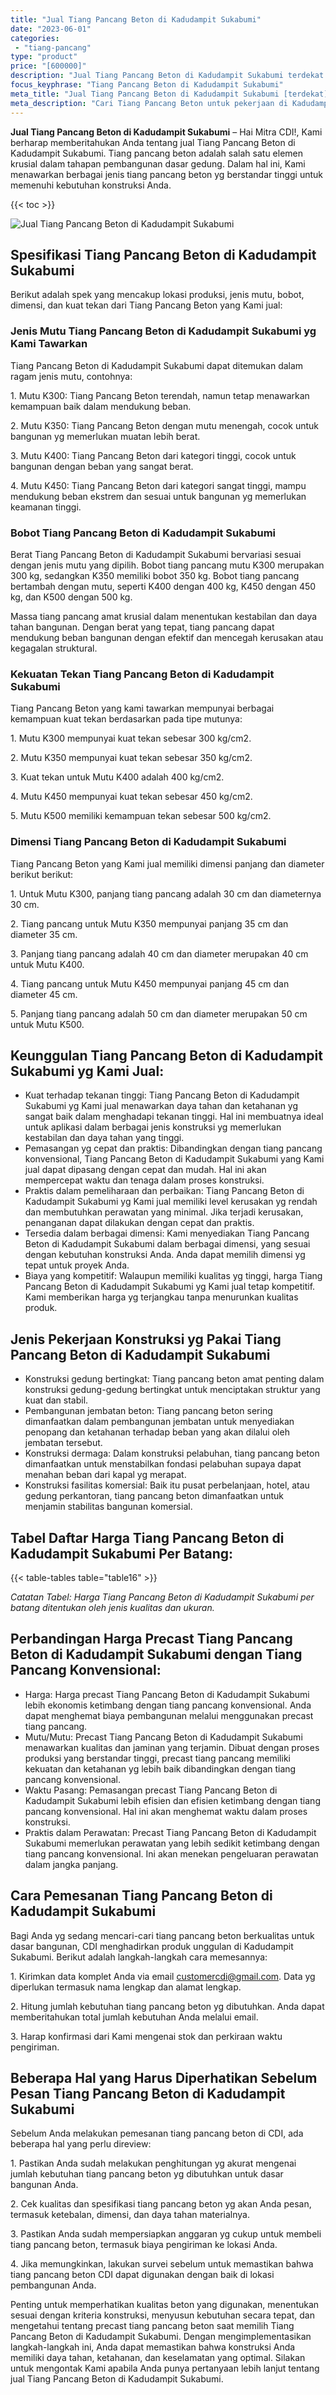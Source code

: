 ```yaml
---
title: "Jual Tiang Pancang Beton di Kadudampit Sukabumi"
date: "2023-06-01"
categories:
 - "tiang-pancang"
type: "product"
price: "[600000]"
description: "Jual Tiang Pancang Beton di Kadudampit Sukabumi terdekat. Tiang Pancang Beton ini umumnya diaplikasaikan dalam project pembangunan sebagai bor file yang kuat dan handal. Hubungi kami untuk informasi lebih lanjut."
focus_keyphrase: "Tiang Pancang Beton di Kadudampit Sukabumi"
meta_title: "Jual Tiang Pancang Beton di Kadudampit Sukabumi [terdekat] - CDI"
meta_description: "Cari Tiang Pancang Beton untuk pekerjaan di Kadudampit Sukabumi? Kami memiliki Tiang Pancang Beton yang berkualitas untuk pembangunan. Segera dapatkan harga terbaik sekarang."
---
```


**Jual Tiang Pancang Beton di Kadudampit Sukabumi** – Hai Mitra CDI!, Kami berharap memberitahukan Anda tentang jual Tiang Pancang Beton di Kadudampit Sukabumi. Tiang pancang beton adalah salah satu elemen krusial dalam tahapan pembangunan dasar gedung. Dalam hal ini, Kami menawarkan berbagai jenis tiang pancang beton yg berstandar tinggi untuk memenuhi kebutuhan konstruksi Anda.

{{< toc >}}

![Jual Tiang Pancang Beton di Kadudampit Sukabumi](/images/tiang-pancang/tiang-pancang-20.jpg)

## Spesifikasi Tiang Pancang Beton di Kadudampit Sukabumi

Berikut adalah spek yang mencakup lokasi produksi, jenis mutu, bobot, dimensi, dan kuat tekan dari Tiang Pancang Beton yang Kami jual:

### Jenis Mutu Tiang Pancang Beton di Kadudampit Sukabumi yg Kami Tawarkan

Tiang Pancang Beton di Kadudampit Sukabumi dapat ditemukan dalam ragam jenis mutu, contohnya:

1\. Mutu K300: Tiang Pancang Beton terendah, namun tetap menawarkan kemampuan baik dalam mendukung beban.

2\. Mutu K350: Tiang Pancang Beton dengan mutu menengah, cocok untuk bangunan yg memerlukan muatan lebih berat.

3\. Mutu K400: Tiang Pancang Beton dari kategori tinggi, cocok untuk bangunan dengan beban yang sangat berat.

4\. Mutu K450: Tiang Pancang Beton dari kategori sangat tinggi, mampu mendukung beban ekstrem dan sesuai untuk bangunan yg memerlukan keamanan tinggi.

### Bobot Tiang Pancang Beton di Kadudampit Sukabumi

Berat Tiang Pancang Beton di Kadudampit Sukabumi bervariasi sesuai dengan jenis mutu yang dipilih. Bobot tiang pancang mutu K300 merupakan 300 kg, sedangkan K350 memiliki bobot 350 kg. Bobot tiang pancang bertambah dengan mutu, seperti K400 dengan 400 kg, K450 dengan 450 kg, dan K500 dengan 500 kg.

Massa tiang pancang amat krusial dalam menentukan kestabilan dan daya tahan bangunan. Dengan berat yang tepat, tiang pancang dapat mendukung beban bangunan dengan efektif dan mencegah kerusakan atau kegagalan struktural.

### Kekuatan Tekan Tiang Pancang Beton di Kadudampit Sukabumi

Tiang Pancang Beton yang kami tawarkan mempunyai berbagai kemampuan kuat tekan berdasarkan pada tipe mutunya:

1\. Mutu K300 mempunyai kuat tekan sebesar 300 kg/cm2.

2\. Mutu K350 mempunyai kuat tekan sebesar 350 kg/cm2.

3\. Kuat tekan untuk Mutu K400 adalah 400 kg/cm2.

4\. Mutu K450 mempunyai kuat tekan sebesar 450 kg/cm2.

5\. Mutu K500 memiliki kemampuan tekan sebesar 500 kg/cm2.

### Dimensi Tiang Pancang Beton di Kadudampit Sukabumi

Tiang Pancang Beton yang Kami jual memiliki dimensi panjang dan diameter berikut berikut:

1\. Untuk Mutu K300, panjang tiang pancang adalah 30 cm dan diameternya 30 cm.

2\. Tiang pancang untuk Mutu K350 mempunyai panjang 35 cm dan diameter 35 cm.

3\. Panjang tiang pancang adalah 40 cm dan diameter merupakan 40 cm untuk Mutu K400.

4\. Tiang pancang untuk Mutu K450 mempunyai panjang 45 cm dan diameter 45 cm.

5\. Panjang tiang pancang adalah 50 cm dan diameter merupakan 50 cm untuk Mutu K500.

## Keunggulan Tiang Pancang Beton di Kadudampit Sukabumi yg Kami Jual:

*   Kuat terhadap tekanan tinggi: Tiang Pancang Beton di Kadudampit Sukabumi yg Kami jual menawarkan daya tahan dan ketahanan yg sangat baik dalam menghadapi tekanan tinggi. Hal ini membuatnya ideal untuk aplikasi dalam berbagai jenis konstruksi yg memerlukan kestabilan dan daya tahan yang tinggi.
*   Pemasangan yg cepat dan praktis: Dibandingkan dengan tiang pancang konvensional, Tiang Pancang Beton di Kadudampit Sukabumi yang Kami jual dapat dipasang dengan cepat dan mudah. Hal ini akan mempercepat waktu dan tenaga dalam proses konstruksi.
*   Praktis dalam pemeliharaan dan perbaikan: Tiang Pancang Beton di Kadudampit Sukabumi yg Kami jual memiliki level kerusakan yg rendah dan membutuhkan perawatan yang minimal. Jika terjadi kerusakan, penanganan dapat dilakukan dengan cepat dan praktis.
*   Tersedia dalam berbagai dimensi: Kami menyediakan Tiang Pancang Beton di Kadudampit Sukabumi dalam berbagai dimensi, yang sesuai dengan kebutuhan konstruksi Anda. Anda dapat memilih dimensi yg tepat untuk proyek Anda.
*   Biaya yang kompetitif: Walaupun memiliki kualitas yg tinggi, harga Tiang Pancang Beton di Kadudampit Sukabumi yg Kami jual tetap kompetitif. Kami memberikan harga yg terjangkau tanpa menurunkan kualitas produk.

## Jenis Pekerjaan Konstruksi yg Pakai Tiang Pancang Beton di Kadudampit Sukabumi

*   Konstruksi gedung bertingkat: Tiang pancang beton amat penting dalam konstruksi gedung-gedung bertingkat untuk menciptakan struktur yang kuat dan stabil.
*   Pembangunan jembatan beton: Tiang pancang beton sering dimanfaatkan dalam pembangunan jembatan untuk menyediakan penopang dan ketahanan terhadap beban yang akan dilalui oleh jembatan tersebut.
*   Konstruksi dermaga: Dalam konstruksi pelabuhan, tiang pancang beton dimanfaatkan untuk menstabilkan fondasi pelabuhan supaya dapat menahan beban dari kapal yg merapat.
*   Konstruksi fasilitas komersial: Baik itu pusat perbelanjaan, hotel, atau gedung perkantoran, tiang pancang beton dimanfaatkan untuk menjamin stabilitas bangunan komersial.

## Tabel Daftar Harga Tiang Pancang Beton di Kadudampit Sukabumi Per Batang:

{{< table-tables table="table16" >}}

_Catatan Tabel: Harga Tiang Pancang Beton di Kadudampit Sukabumi per batang ditentukan oleh jenis kualitas dan ukuran._

## Perbandingan Harga Precast Tiang Pancang Beton di Kadudampit Sukabumi dengan Tiang Pancang Konvensional:

*   Harga: Harga precast Tiang Pancang Beton di Kadudampit Sukabumi lebih ekonomis ketimbang dengan tiang pancang konvensional. Anda dapat menghemat biaya pembangunan melalui menggunakan precast tiang pancang.
*   Mutu/Mutu: Precast Tiang Pancang Beton di Kadudampit Sukabumi menawarkan kualitas dan jaminan yang terjamin. Dibuat dengan proses produksi yang berstandar tinggi, precast tiang pancang memiliki kekuatan dan ketahanan yg lebih baik dibandingkan dengan tiang pancang konvensional.
*   Waktu Pasang: Pemasangan precast Tiang Pancang Beton di Kadudampit Sukabumi lebih efisien dan efisien ketimbang dengan tiang pancang konvensional. Hal ini akan menghemat waktu dalam proses konstruksi.
*   Praktis dalam Perawatan: Precast Tiang Pancang Beton di Kadudampit Sukabumi memerlukan perawatan yang lebih sedikit ketimbang dengan tiang pancang konvensional. Ini akan menekan pengeluaran perawatan dalam jangka panjang.

## Cara Pemesanan Tiang Pancang Beton di Kadudampit Sukabumi

Bagi Anda yg sedang mencari-cari tiang pancang beton berkualitas untuk dasar bangunan, CDI menghadirkan produk unggulan di Kadudampit Sukabumi. Berikut adalah langkah-langkah cara memesannya:

1\.  Kirimkan data komplet Anda via email customercdi@gmail.com. Data yg diperlukan termasuk nama lengkap dan alamat lengkap.

2\.  Hitung jumlah kebutuhan tiang pancang beton yg dibutuhkan. Anda dapat memberitahukan total jumlah kebutuhan Anda melalui email.

3\.  Harap konfirmasi dari Kami mengenai stok dan perkiraan waktu pengiriman.

## Beberapa Hal yang Harus Diperhatikan Sebelum Pesan Tiang Pancang Beton di Kadudampit Sukabumi

Sebelum Anda melakukan pemesanan tiang pancang beton di CDI, ada beberapa hal yang perlu direview:

1\.  Pastikan Anda sudah melakukan penghitungan yg akurat mengenai jumlah kebutuhan tiang pancang beton yg dibutuhkan untuk dasar bangunan Anda.

2\.  Cek kualitas dan spesifikasi tiang pancang beton yg akan Anda pesan, termasuk ketebalan, dimensi, dan daya tahan materialnya.

3\.  Pastikan Anda sudah mempersiapkan anggaran yg cukup untuk membeli tiang pancang beton, termasuk biaya pengiriman ke lokasi Anda.

4\.  Jika memungkinkan, lakukan survei sebelum untuk memastikan bahwa tiang pancang beton CDI dapat digunakan dengan baik di lokasi pembangunan Anda.

Penting untuk memperhatikan kualitas beton yang digunakan, menentukan sesuai dengan kriteria konstruksi, menyusun kebutuhan secara tepat, dan mengetahui tentang precast tiang pancang beton saat memilih Tiang Pancang Beton di Kadudampit Sukabumi. Dengan mengimplementasikan langkah-langkah ini, Anda dapat memastikan bahwa konstruksi Anda memiliki daya tahan, ketahanan, dan keselamatan yang optimal. Silakan untuk mengontak Kami apabila Anda punya pertanyaan lebih lanjut tentang jual Tiang Pancang Beton di Kadudampit Sukabumi.